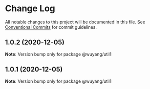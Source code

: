 # Change Log

All notable changes to this project will be documented in this file.
See [Conventional Commits](https://conventionalcommits.org) for commit guidelines.

## 1.0.2 (2020-12-05)

**Note:** Version bump only for package @wuyang/util1





## 1.0.1 (2020-12-05)

**Note:** Version bump only for package @wuyang/util1
